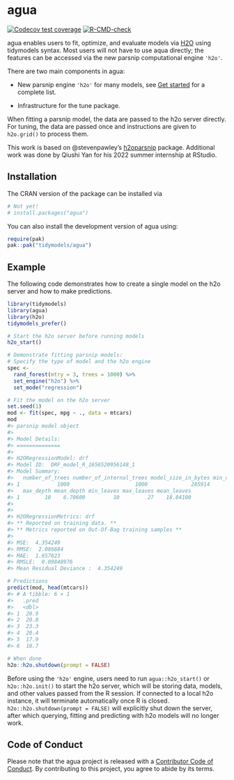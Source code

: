 
<!-- README.md is generated from README.Rmd. Please edit that file -->

# agua

<!-- badges: start -->

[![Codecov test
coverage](https://codecov.io/gh/tidymodels/agua/branch/main/graph/badge.svg)](https://app.codecov.io/gh/tidymodels/agua?branch=main)
[![R-CMD-check](https://github.com/tidymodels/agua/actions/workflows/R-CMD-check.yaml/badge.svg)](https://github.com/tidymodels/agua/actions/workflows/R-CMD-check.yaml)
<!-- badges: end -->

agua enables users to fit, optimize, and evaluate models via
[H2O](https://h2o.ai/) using tidymodels syntax. Most users will not have
to use aqua directly; the features can be accessed via the new parsnip
computational engine `'h2o'`.

There are two main components in agua:

-   New parsnip engine `'h2o'` for many models, see [Get
    started](https:://agua.tidymodels.org/articles/agua.html) for a
    complete list.

-   Infrastructure for the tune package.

When fitting a parsnip model, the data are passed to the h2o server
directly. For tuning, the data are passed once and instructions are
given to `h2o.grid()` to process them.

This work is based on @stevenpawley’s
[h2oparsnip](https://github.com/stevenpawley/h2oparsnip) package.
Additional work was done by Qiushi Yan for his 2022 summer internship at
RStudio.

## Installation

The CRAN version of the package can be installed via

``` r
# Not yet!
# install.packages("agua")
```

You can also install the development version of agua using:

``` r
require(pak)
pak::pak("tidymodels/agua")
```

## Example

The following code demonstrates how to create a single model on the h2o
server and how to make predictions.

``` r
library(tidymodels)
library(agua)
library(h2o)
tidymodels_prefer()
```

``` r
# Start the h2o server before running models
h2o_start()

# Demonstrate fitting parsnip models: 
# Specify the type of model and the h2o engine 
spec <-
  rand_forest(mtry = 3, trees = 1000) %>%
  set_engine("h2o") %>%
  set_mode("regression")

# Fit the model on the h2o server
set.seed(1)
mod <- fit(spec, mpg ~ ., data = mtcars)
mod
#> parsnip model object
#> 
#> Model Details:
#> ==============
#> 
#> H2ORegressionModel: drf
#> Model ID:  DRF_model_R_1656520956148_1 
#> Model Summary: 
#>   number_of_trees number_of_internal_trees model_size_in_bytes min_depth
#> 1            1000                     1000              285914         4
#>   max_depth mean_depth min_leaves max_leaves mean_leaves
#> 1        10    6.70600         10         27    18.04100
#> 
#> 
#> H2ORegressionMetrics: drf
#> ** Reported on training data. **
#> ** Metrics reported on Out-Of-Bag training samples **
#> 
#> MSE:  4.354249
#> RMSE:  2.086684
#> MAE:  1.657823
#> RMSLE:  0.09848976
#> Mean Residual Deviance :  4.354249

# Predictions
predict(mod, head(mtcars))
#> # A tibble: 6 × 1
#>   .pred
#>   <dbl>
#> 1  20.9
#> 2  20.8
#> 3  23.3
#> 4  20.4
#> 5  17.9
#> 6  18.7

# When done
h2o::h2o.shutdown(prompt = FALSE)
```

Before using the `'h2o'` engine, users need to run `agua::h2o_start()`
or `h2o::h2o.init()` to start the h2o server, which will be storing
data, models, and other values passed from the R session. If connected
to a local h2o instance, it will terminate automatically once R is
closed. `h2o::h2o.shutdown(prompt = FALSE)` will explicitly shut down
the server, after which querying, fitting and predicting with h2o models
will no longer work.

## Code of Conduct

Please note that the agua project is released with a [Contributor Code
of
Conduct](https://contributor-covenant.org/version/2/0/CODE_OF_CONDUCT.html).
By contributing to this project, you agree to abide by its terms.
